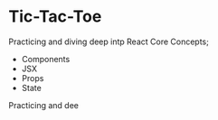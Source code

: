 # Tic-Tac-Toe

Practicing and diving deep intp React Core Concepts; 
- Components
- JSX
- Props
- State

Practicing and dee



